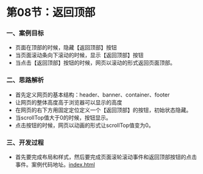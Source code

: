 # 第08节：返回顶部

### 一、案例目标

* 页面在顶部的时候，隐藏【返回顶部】按钮
* 当页面滚动条向下滚动的时候，显示【返回顶部】按钮
* 当点击【返回顶部】按钮的时候，网页以滚动的形式返回页面顶部。

### 二、思路解析

* 首先定义网页的基本结构：header、banner、container、footer
* 让网页的整体高度高于浏览器可以显示的高度
* 在网页的右下方用固定定位定义一个【返回顶部】的按钮，初始状态隐藏。
* 当scrollTop值大于0的时候，按钮显示。
* 点击按钮的时候，网页以动画的形式让scrollTop值变为0。

### 三、开发过程

* 首先要完成布局和样式，然后要完成页面滚轮滚动事件和返回顶部按钮的点击事件。案例代码地址。[index.html](https://github.com/xiaozhoulee/xiaozhou-examples/blob/master/03-jQuery/%E7%AC%AC08%E8%8A%82%EF%BC%9A%E8%BF%94%E5%9B%9E%E9%A1%B6%E9%83%A8/index.html)

